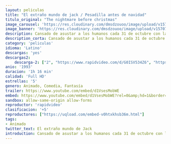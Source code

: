 ```yaml
---
layout: peliculas
title: "El extraño mundo de jack / Pesadilla antes de navidad"
titulo_original: "The nightmare before christmas"
image_carousel: 'https://res.cloudinary.com/dmsdzouoo/image/upload/v1570758157/jack-min_xrnamd.jpg'
image_banner: 'https://res.cloudinary.com/dmsdzouoo/image/upload/v1570758158/4344722547dd43920b360cb96ea3957b-min_nke4gu.jpg'
description: Cansado de asustar a los humanos cada 31 de octubre con la misma vieja bolsa de trucos, Jack Skellington, el rey de Halloween Town, secuestra a Santa Claus y planea entregar cabezas encogidas y otros regalos macabros a los niños en la mañana de Navidad. Pero a medida que la Navidad se acerca, la novia de Jack, Sally, intenta frustrar sus planes equivocados.
description_corta: Cansado de asustar a los humanos cada 31 de octubre con la misma vieja bolsa de trucos, Jack Skellington, el rey de Halloween Town, secuestra a Santa Claus y planea entregar cabezas encogidas y otros regalos macabros a los niños en la mañana de Navidad. Pero a...
category: 'peliculas'
idioma: 'Latino'
descargas: 'yes'
descargas2:
    descarga-2: ["2", "https://www.rapidvideo.com/d/G0ISV534Z6", "https://www.google.com/s2/favicons?domain=www.rapidvideo.com","RapidVideo","https://res.cloudinary.com/imbriitneysam/image/upload/v1541473684/mexico.png", "Latino", "Full HD"]
anio: '1993'
duracion: '1h 16 min'
calidad: 'Full HD'
estrellas: '5'
genero: Animado, Comedia, Fantasía
trailer: https://www.youtube.com/embed/d1VsesMobWE
embed: https://www.youtube.com/embed/d1VsesMobWE?rel=0&amp;hd=1&border=0&wmode=opaque&enablejsapi=1&modestbranding=1&controls=1&showinfo=1
sandbox: allow-same-origin allow-forms
reproductor: 'rapidvideo'
clasificacion: '+5'
reproductores: ["https://uqload.com/embed-v0htxkhsb36m.html"]
tags:
- Animado
twitter_text: El extraño mundo de Jack
introduction: Cansado de asustar a los humanos cada 31 de octubre con la misma vieja bolsa de trucos, Jack Skellington, el rey de Halloween Town, secuestra a Santa Claus y planea entregar cabezas encogidas y otros regalos macabros a los niños en la mañana de Navidad. Pero a...
---
```












